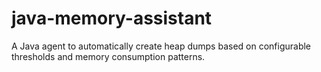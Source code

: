 # java-memory-assistant
A Java agent to automatically create heap dumps based on configurable thresholds and memory consumption patterns.  
